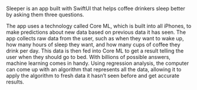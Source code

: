 Sleeper is an app built with SwiftUI that helps coffee drinkers sleep better by asking them three questions.

The app uses a technology called Core ML, which is built into all iPhones, to make predictions about new data based on previous data it has seen. 
The app collects raw data from the user, such as when they want to wake up, how many hours of sleep they want, and how many cups of coffee they drink per day. 
This data is then fed into Core ML to get a result telling the user when they should go to bed. 
With billions of possible answers, machine learning comes in handy. 
Using regression analysis, the computer can come up with an algorithm that represents all the data, allowing it to apply the algorithm to fresh data it hasn’t seen before and get accurate results.
